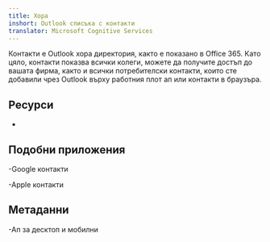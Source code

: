 ```yaml
---
title: Хора
inshort: Outlook списъка с контакти
translator: Microsoft Cognitive Services
---
```


Контакти е Outlook хора директория, както е показано в Office 365.
Като цяло, контакти показва всички колеги, можете да получите достъп до вашата
фирма, както и всички потребителски контакти, които сте добавили чрез Outlook върху работния плот
ап или контакти в браузъра.

Ресурси
---------

-   

Подобни приложения
--------------------

-Google контакти

-Apple контакти

Метаданни
--------

-Ап за десктоп и мобилни

